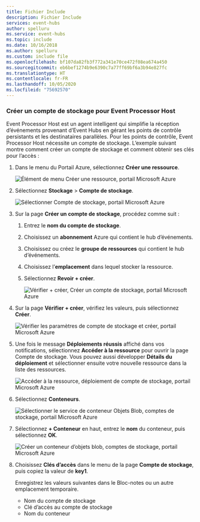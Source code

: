 ```yaml
---
title: Fichier Include
description: Fichier Include
services: event-hubs
author: spelluru
ms.service: event-hubs
ms.topic: include
ms.date: 10/16/2018
ms.author: spelluru
ms.custom: include file
ms.openlocfilehash: bf107da82fb3f772a341e70ce472f08ea674a450
ms.sourcegitcommit: eb6bef1274b9e6390c7a77ff69bf6a3b94e827fc
ms.translationtype: HT
ms.contentlocale: fr-FR
ms.lasthandoff: 10/05/2020
ms.locfileid: "75692570"
---
```

### <a name="create-a-storage-account-for-event-processor-host"></a>Créer un compte de stockage pour Event Processor Host
Event Processor Host est un agent intelligent qui simplifie la réception d’événements provenant d’Event Hubs en gérant les points de contrôle persistants et les destinataires parallèles. Pour les points de contrôle, Event Processor Host nécessite un compte de stockage. L’exemple suivant montre comment créer un compte de stockage et comment obtenir ses clés pour l’accès :

1. Dans le menu du Portail Azure, sélectionnez **Créer une ressource**.

    ![Élément de menu Créer une ressource, portail Microsoft Azure](./media/event-hubs-create-storage/create-resource.png)

2. Sélectionnez **Stockage** > **Compte de stockage**.
   
    ![Sélectionner Compte de stockage, portail Microsoft Azure](./media/event-hubs-create-storage/select-storage-account.png)

3. Sur la page **Créer un compte de stockage**, procédez comme suit : 

   1. Entrez le **nom du compte de stockage**.
   2. Choisissez un **abonnement** Azure qui contient le hub d’événements.
   3. Choisissez ou créez le **groupe de ressources** qui contient le hub d’événements.
   4. Choisissez l’**emplacement** dans lequel stocker la ressource. 
   5. Sélectionnez **Revoir + créer**.
   
        ![Vérifier + créer, Créer un compte de stockage, portail Microsoft Azure](./media/event-hubs-create-storage/review-create.png)

4. Sur la page **Vérifier + créer**, vérifiez les valeurs, puis sélectionnez **Créer**. 

    ![Vérifier les paramètres de compte de stockage et créer, portail Microsoft Azure](./media/event-hubs-create-storage/create-storage-account.png)
5. Une fois le message **Déploiements réussis** affiché dans vos notifications, sélectionnez **Accéder à la ressource** pour ouvrir la page Compte de stockage. Vous pouvez aussi développer **Détails du déploiement** et sélectionner ensuite votre nouvelle ressource dans la liste des ressources.  

    ![Accéder à la ressource, déploiement de compte de stockage, portail Microsoft Azure](./media/event-hubs-create-storage/go-to-resource.png) 
6. Sélectionnez **Conteneurs**.

    ![Sélectionner le service de conteneur Objets Blob, comptes de stockage, portail Microsoft Azure](./media/event-hubs-create-storage/select-blob-container-service.png)
7. Sélectionnez **+ Conteneur** en haut, entrez le **nom** du conteneur, puis sélectionnez **OK**. 

    ![Créer un conteneur d’objets blob, comptes de stockage, portail Microsoft Azure](./media/event-hubs-create-storage/create-new-blob-container.png)
8. Choisissez **Clés d’accès** dans le menu de la page **Compte de stockage**, puis copiez la valeur de **key1**.

    Enregistrez les valeurs suivantes dans le Bloc-notes ou un autre emplacement temporaire.
    - Nom du compte de stockage
    - Clé d’accès au compte de stockage
    - Nom du conteneur
